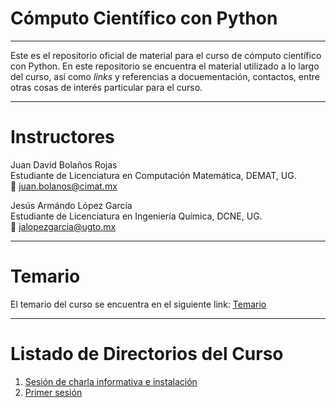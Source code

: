 # Cómputo Científico con Python
-----
Este es el repositorio oficial de material para el curso de cómputo científico
con Python. En este repositorio se encuentra el material utilizado a lo largo
del curso, así como *links* y referencias a docuementación, contactos, entre 
otras cosas de interés particular para el curso.

-----

# Instructores
Juan David Bolaños Rojas  
Estudiante de Licenciatura en Computación Matemática, DEMAT, UG.  
:email: [juan.bolanos@cimat.mx](mailto:juan.bolanos@cimat.mx)

Jesús Armándo López García  
Estudiante de Licenciatura en Ingeniería Química, DCNE, UG.  
:email: [jalopezgarcia@ugto.mx](mailto:jalopezgarcia@ugto.mx)

-----

# Temario
El temario del curso se encuentra en el siguiente link:
[Temario](https://docs.google.com/document/d/1hJr1XGQtj5pIcu-RiFxdYYAJLG_k5PDoVu_fJqZGfhE/edit?usp=sharing)

-----

# Listado de Directorios del Curso

1. [Sesión de charla informativa e instalación](./00-intro)
2. [Primer sesión](./01-datos-elementales)